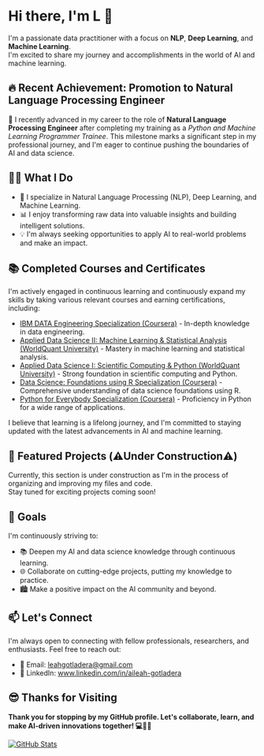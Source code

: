 # Hi there, I'm L 👋

I'm a passionate data practitioner with a focus on **NLP**, **Deep Learning**, and **Machine Learning**.<br> 
I'm excited to share my journey and accomplishments in the world of AI and machine learning.

## 🔥 Recent Achievement: Promotion to Natural Language Processing Engineer

🚀 I recently advanced in my career to the role of **Natural Language Processing Engineer** after completing my training as a *Python and Machine Learning Programmer Trainee*. This milestone marks a significant step in my professional journey, and I'm eager to continue pushing the boundaries of AI and data science.

## 👨‍💻 What I Do

- 🤖 I specialize in Natural Language Processing (NLP), Deep Learning, and Machine Learning.
- 📊 I enjoy transforming raw data into valuable insights and building intelligent solutions.
- 💡 I'm always seeking opportunities to apply AI to real-world problems and make an impact.

## 📚 Completed Courses and Certificates

I'm actively engaged in continuous learning and continuously expand my skills by taking various relevant courses and earning certifications, including:

- [IBM DATA Engineering Specialization (Coursera)](https://www.coursera.org/account/accomplishments/specialization/certificate/SAS8LSXRA68G) - In-depth knowledge in data engineering.
- [Applied Data Science II: Machine Learning & Statistical Analysis (WorldQuant University)](https://www.credly.com/badges/9b343b38-015c-468a-9b92-4297e170730a/linked_in_profile) - Mastery in machine learning and statistical analysis.
- [Applied Data Science I: Scientific Computing & Python (WorldQuant University)](https://www.credly.com/badges/1c6023a4-c760-498e-a9b4-b1edd4be3f2c/linked_in_profile) - Strong foundation in scientific computing and Python.
- [Data Science: Foundations using R Specialization (Coursera)](https://www.coursera.org/account/accomplishments/specialization/certificate/2Q9C8HVBU3WT) - Comprehensive understanding of data science foundations using R.
- [Python for Everybody Specialization (Coursera)](https://www.coursera.org/account/accomplishments/specialization/certificate/AM43SYWZDZEV) - Proficiency in Python for a wide range of applications.

I believe that learning is a lifelong journey, and I'm committed to staying updated with the latest advancements in AI and machine learning.

## 🌟 Featured Projects (⚠️Under Construction⚠️)

Currently, this section is under construction as I'm in the process of organizing and improving my files and code.<br> 
Stay tuned for exciting projects coming soon!

## 🚀 Goals

I'm continuously striving to:

- 📚 Deepen my AI and data science knowledge through continuous learning.
- 🌐 Collaborate on cutting-edge projects, putting my knowledge to practice.
- 🏙 Make a positive impact on the AI community and beyond.

## 📫 Let's Connect

I'm always open to connecting with fellow professionals, researchers, and enthusiasts. Feel free to reach out:

- 📧 Email: <u>leahgotladera@gmail.com</u>
- 💼 LinkedIn: www.linkedin.com/in/aileah-gotladera

## 😎 Thanks for Visiting

**Thank you for stopping by my GitHub profile. Let's collaborate, learn, and make AI-driven innovations together! 💻🚀🔭**

[![GitHub Stats](https://github-readme-stats.vercel.app/api?username=YourGitHubUsername)](https://github.com/YourGitHubUsername)

